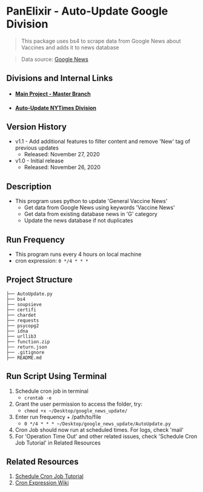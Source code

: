 # PanElixir - Auto-Update Google Division
> This package uses bs4 to scrape data from Google News about Vaccines and adds it to news database

> Data source: [Google News](https://www.google.com/search?tbm=nws&q=vaccine+news&oq=vaccine+news)

## **Divisions and Internal Links**
+ #### [Main Project - Master Branch](https://github.com/tonyliunyc/panelixir/tree/master)
+ #### [Auto-Update NYTimes Division](https://github.com/tonyliunyc/panelixir/tree/AutoUpdateNYTimes)


## Version History
- v1.1 - Add additional features to filter content and remove 'New' tag of previous updates
    + Released: November 27, 2020
- v1.0 - Initial release
    + Released: November 26, 2020

## Description
- This program uses python to update 'General Vaccine News'
    - Get data from Google News using keywords 'Vaccine News'
    - Get data from existing database news in 'G' category
    - Update the news database if not duplicates
   

## Run Frequency
- This program runs every 4 hours on local machine
- cron expression: `0 */4 * * *`

## Project Structure
```
├── AutoUpdate.py
├── bs4
├── soupsieve
├── certifi
├── chardet
├── requests
├── psycopg2
├── idna
├── urllib3
├── function.zip
├── return.json
├── .gitignore
├── README.md
```

## Run Script Using Terminal
1. Schedule cron job in terminal
    + `crontab -e`
2. Grant the user permission to access the folder, try:
    + `chmod +x ~/Desktop/google_news_update/`
3. Enter run frequency + /path/to/file
    + `0 */4 * * * ~/Desktop/google_news_update/AutoUpdate.py`
4. Cron Job should now run at scheduled times. For logs, check 'mail'
5. For 'Operation Time Out' and other related issues, check 'Schedule Cron Job Tutorial' in Related Resources

## Related Resources
1. [Schedule Cron Job Tutorial](https://www.jcchouinard.com/python-automation-with-cron-on-mac/)
2. [Cron Expression Wiki](https://crontab.guru/)
